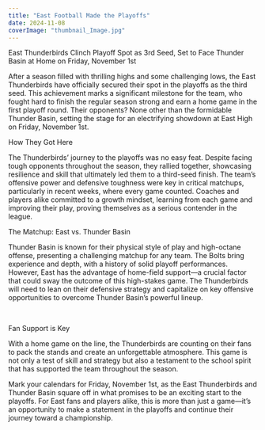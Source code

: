 ```yaml
---
title: "East Football Made the Playoffs"
date: 2024-11-08
coverImage: "thumbnail_Image.jpg"
---
```


East Thunderbirds Clinch Playoff Spot as 3rd Seed, Set to Face Thunder Basin at Home on Friday, November 1st

After a season filled with thrilling highs and some challenging lows, the East Thunderbirds have officially secured their spot in the playoffs as the third seed. This achievement marks a significant milestone for the team, who fought hard to finish the regular season strong and earn a home game in the first playoff round. Their opponents? None other than the formidable Thunder Basin, setting the stage for an electrifying showdown at East High on Friday, November 1st.

How They Got Here

The Thunderbirds’ journey to the playoffs was no easy feat. Despite facing tough opponents throughout the season, they rallied together, showcasing resilience and skill that ultimately led them to a third-seed finish. The team’s offensive power and defensive toughness were key in critical matchups, particularly in recent weeks, where every game counted. Coaches and players alike committed to a growth mindset, learning from each game and improving their play, proving themselves as a serious contender in the league.

The Matchup: East vs. Thunder Basin

Thunder Basin is known for their physical style of play and high-octane offense, presenting a challenging matchup for any team. The Bolts bring experience and depth, with a history of solid playoff performances. However, East has the advantage of home-field support—a crucial factor that could sway the outcome of this high-stakes game. The Thunderbirds will need to lean on their defensive strategy and capitalize on key offensive opportunities to overcome Thunder Basin’s powerful lineup.

 

Fan Support is Key

With a home game on the line, the Thunderbirds are counting on their fans to pack the stands and create an unforgettable atmosphere. This game is not only a test of skill and strategy but also a testament to the school spirit that has supported the team throughout the season.

Mark your calendars for Friday, November 1st, as the East Thunderbirds and Thunder Basin square off in what promises to be an exciting start to the playoffs. For East fans and players alike, this is more than just a game—it’s an opportunity to make a statement in the playoffs and continue their journey toward a championship.
